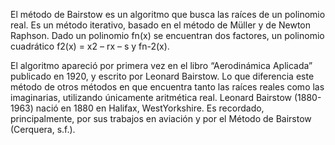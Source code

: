El método de Bairstow es un algoritmo que busca las raíces de un polinomio real. Es un método iterativo, basado en el método de Müller y de Newton Raphson. Dado un polinomio fn(x) se encuentran dos factores, un polinomio cuadrático f2(x) = x2 – rx – s  y  fn-2(x).

El algoritmo apareció por primera vez en el libro “Aerodinámica Aplicada” publicado en 1920, y escrito por Leonard Bairstow. Lo que diferencia este método de otros métodos en que encuentra tanto las raíces reales como las imaginarias, utilizando únicamente aritmética real. Leonard Bairstow (1880-1963) nació en 1880 en Halifax, WestYorkshire. Es recordado, principalmente, por sus trabajos en aviación y por el Método de Bairstow (Cerquera, s.f.).

